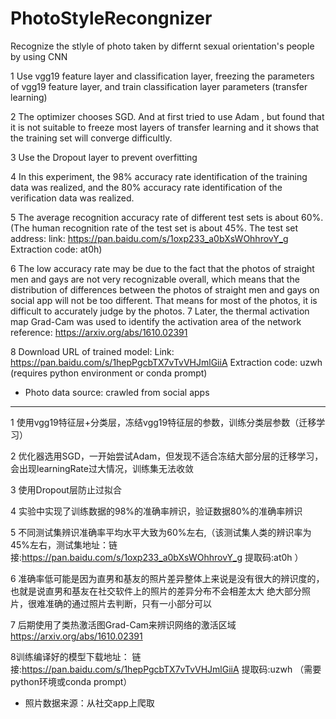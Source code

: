 # PhotoStyleRecongnizer
Recognize the stlyle of photo taken by differnt sexual orientation's people  by using CNN

1 Use vgg19 feature layer and classification layer, freezing the parameters of vgg19 feature layer, and train classification layer parameters (transfer learning)

2 The optimizer chooses SGD. And at first tried to use Adam , but found that it is not suitable to freeze most layers of transfer learning and it shows that  the training set will converge difficultly.

3 Use the Dropout layer to prevent overfitting

4 In this experiment, the 98% accuracy rate identification of the training data was realized, and the 80% accuracy rate identification of the verification data was realized.

5 The average recognition accuracy rate of different test sets is about 60%. (The human recognition rate of the test set is about 45%. The test set address: link: https://pan.baidu.com/s/1oxp233_a0bXsWOhhrovY_g Extraction code: at0h)

6 The low accuracy rate may be due to the fact that the photos of straight men and gays are not very recognizable overall, which means that the distribution of differences between the photos of straight men and gays on social app will not be too different.
That means for most of the photos, it is difficult to accurately judge by the photos.
7 Later, the thermal activation map Grad-Cam was used to identify the activation area of the network
reference: https://arxiv.org/abs/1610.02391


8 Download URL of trained model:
Link: https://pan.baidu.com/s/1hepPgcbTX7vTvVHJmlGiiA Extraction code: uzwh (requires python environment or conda prompt)

* Photo data source: crawled from social apps


---------------------------------------------------------------------------------------------------------------------------------------------------------------------------------


1 使用vgg19特征层+分类层，冻结vgg19特征层的参数，训练分类层参数（迁移学习）

2 优化器选用SGD，一开始尝试Adam，但发现不适合冻结大部分层的迁移学习，会出现learningRate过大情况，训练集无法收敛

3 使用Dropout层防止过拟合

4 实验中实现了训练数据的98%的准确率辨识，验证数据80%的准确率辨识

5 不同测试集辨识准确率平均水平大致为60%左右,（该测试集人类的辨识率为45%左右，测试集地址：链接:https://pan.baidu.com/s/1oxp233_a0bXsWOhhrovY_g 提取码:at0h ）

6 准确率低可能是因为直男和基友的照片差异整体上来说是没有很大的辨识度的，也就是说直男和基友在社交软件上的照片的差异分布不会相差太大
绝大部分照片，很难准确的通过照片去判断，只有一小部分可以

7 后期使用了类热激活图Grad-Cam来辨识网络的激活区域
https://arxiv.org/abs/1610.02391


8训练编译好的模型下载地址：
链接:https://pan.baidu.com/s/1hepPgcbTX7vTvVHJmlGiiA 提取码:uzwh  （需要python环境或conda prompt）

* 照片数据来源：从社交app上爬取
